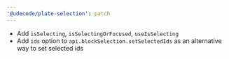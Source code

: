 ```yaml
---
'@udecode/plate-selection': patch
---
```


- Add `isSelecting`, `isSelectingOrFocused`, `useIsSelecting`
- Add `ids` option to `api.blockSelection.setSelectedIds` as an alternative way to set selected ids
